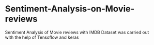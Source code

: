 # Sentiment-Analysis-on-Movie-reviews
Sentiment Analysis of Movie reviews with IMDB Dataset  was carried out with the help of Tensoflow and keras
